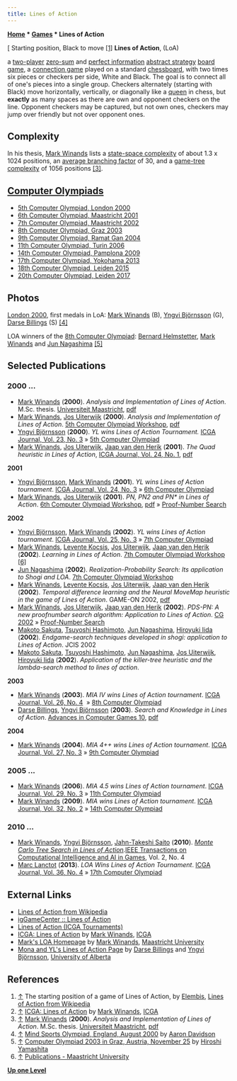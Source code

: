 ```yaml
---
title: Lines of Action
---
```

**[Home](Home "Home") \* [Games](Games "Games") \* Lines of Action**



[ Starting position, Black to move <a id="cite-note-1" href="#cite-ref-1">[1]</a>
**Lines of Action**, (LoA)  

a [two-player](https://en.wikipedia.org/wiki/Two-player_game) [zero-sum](https://en.wikipedia.org/wiki/Zero-sum_%28game_theory%29) and [perfect information](https://en.wikipedia.org/wiki/Perfect_information) [abstract strategy](https://en.wikipedia.org/wiki/Abstract_strategy) [board game](https://en.wikipedia.org/wiki/Board_game), a [connection game](https://en.wikipedia.org/wiki/Connection_game) played on a standard [chessboard](Chessboard "Chessboard"), with two times six pieces or checkers per side, White and Black. The goal is to connect all of one's pieces into a single group. Checkers alternately (starting with Black) move horizontally, vertically, or diagonally like a [queen](Queen "Queen") in chess, but **exactly** as many spaces as there are own and opponent checkers on the line. Opponent checkers may be captured, but not own ones, checkers may jump over friendly but not over opponent ones.



## Complexity


In his thesis, [Mark Winands](Mark_Winands "Mark Winands") lists a [state-space complexity](https://en.wikipedia.org/wiki/Game_complexity#State-space_complexity) of about 1.3 x 1024 positions, an [average branching factor](Branching_Factor "Branching Factor") of 30, and a [game-tree complexity](https://en.wikipedia.org/wiki/Game_complexity#Game-tree_complexity) of 1056 positions <a id="cite-note-3" href="#cite-ref-3">[3]</a>. 



## [Computer Olympiads](Computer_Olympiad "Computer Olympiad")


* [5th Computer Olympiad, London 2000](5th_Computer_Olympiad#LOA "5th Computer Olympiad")
* [6th Computer Olympiad, Maastricht 2001](6th_Computer_Olympiad#LOA "6th Computer Olympiad")
* [7th Computer Olympiad, Maastricht 2002](7th_Computer_Olympiad#LOA "7th Computer Olympiad")
* [8th Computer Olympiad, Graz 2003](8th_Computer_Olympiad#LOA "8th Computer Olympiad")
* [9th Computer Olympiad, Ramat Gan 2004](9th_Computer_Olympiad#LOA "9th Computer Olympiad")
* [11th Computer Olympiad, Turin 2006](11th_Computer_Olympiad#LOA "11th Computer Olympiad")
* [14th Computer Olympiad, Pamplona 2009](14th_Computer_Olympiad#LOA "14th Computer Olympiad")
* [17th Computer Olympiad, Yokohama 2013](17th_Computer_Olympiad#LOA "17th Computer Olympiad")
* [18th Computer Olympiad, Leiden 2015](18th_Computer_Olympiad#LOA "18th Computer Olympiad")
* [20th Computer Olympiad, Leiden 2017](20th_Computer_Olympiad#LOA "20th Computer Olympiad")


## Photos


 [](http://spaz.ca/aaron/gallery/england2000/games.html) 
[London 2000](5th_Computer_Olympiad#LOA "5th Computer Olympiad"), first medals in LoA: [Mark Winands](Mark_Winands "Mark Winands") (B), [Yngvi Björnsson](Yngvi_Bj%C3%B6rnsson "Yngvi Björnsson") (G), [Darse Billings](Darse_Billings "Darse Billings") (S) <a id="cite-note-4" href="#cite-ref-4">[4]</a>



 [](http://www.yss-aya.com/photo/graz2003/1125/Htmls/PICT1202.html) 
LOA winners of the [8th Computer Olympiad](8th_Computer_Olympiad#LOA "8th Computer Olympiad"): [Bernard Helmstetter](Bernard_Helmstetter "Bernard Helmstetter"), [Mark Winands](Mark_Winands "Mark Winands") and [Jun Nagashima](Jun_Nagashima "Jun Nagashima") <a id="cite-note-5" href="#cite-ref-5">[5]</a>



## Selected Publications


### 2000 ...


* [Mark Winands](Mark_Winands "Mark Winands") (**2000**). *Analysis and Implementation of Lines of Action*. M.Sc. thesis. [Universiteit Maastricht](Maastricht_University "Maastricht University"), [pdf](http://ilk.uvt.nl/icga/games/Loa/documents/Analysis%20and%20Implementation.pdf)
* [Mark Winands](Mark_Winands "Mark Winands"), [Jos Uiterwijk](Jos_Uiterwijk "Jos Uiterwijk") (**2000**). *Analysis and Implementation of Lines of Action*. [5th Computer Olympiad Workshop](5th_Computer_Olympiad#Workshop "5th Computer Olympiad"), [pdf](https://dke.maastrichtuniversity.nl/m.winands/documents/workshop_2000.pdf)
* [Yngvi Björnsson](Yngvi_Bj%C3%B6rnsson "Yngvi Björnsson") (**2000**). *YL wins Lines of Action Tournament.* [ICGA Journal, Vol. 23, No. 3](ICGA_Journal#23_3 "ICGA Journal") » [5th Computer Olympiad](5th_Computer_Olympiad#LOA "5th Computer Olympiad")
* [Mark Winands](Mark_Winands "Mark Winands"), [Jos Uiterwijk](Jos_Uiterwijk "Jos Uiterwijk"), [Jaap van den Herik](Jaap_van_den_Herik "Jaap van den Herik") (**2001**). *The Quad heuristic in Lines of Action*, [ICGA Journal, Vol. 24, No. 1](ICGA_Journal#24_1 "ICGA Journal"), [pdf](http://www.personeel.unimaas.nl/m-winands/documents/The_Quad_Heuristic_in_Lines_of_Action.pdf)


**2001**



* [Yngvi Björnsson](Yngvi_Bj%C3%B6rnsson "Yngvi Björnsson"), [Mark Winands](Mark_Winands "Mark Winands") (**2001**). *YL wins Lines of Action tournament*. [ICGA Journal, Vol. 24, No. 3](ICGA_Journal#24_3 "ICGA Journal") » [6th Computer Olympiad](6th_Computer_Olympiad#LOA "6th Computer Olympiad")
* [Mark Winands](Mark_Winands "Mark Winands"), [Jos Uiterwijk](Jos_Uiterwijk "Jos Uiterwijk") (**2001**). *PN, PN2 and PN\* in Lines of Action*. [6th Computer Olympiad Workshop](6th_Computer_Olympiad#Workshop "6th Computer Olympiad"), [pdf](https://dke.maastrichtuniversity.nl/m.winands/documents/PN_PN2_AND_PNstar_%20IN_LOA.pdf) » [Proof-Number Search](Proof-Number_Search "Proof-Number Search")


**2002**



* [Yngvi Björnsson](Yngvi_Bj%C3%B6rnsson "Yngvi Björnsson"), [Mark Winands](Mark_Winands "Mark Winands") (**2002**). *YL wins Lines of Action tournament*. [ICGA Journal, Vol. 25, No. 3](ICGA_Journal#25_3 "ICGA Journal") » [7th Computer Olympiad](7th_Computer_Olympiad#LOA "7th Computer Olympiad")
* [Mark Winands](Mark_Winands "Mark Winands"), [Levente Kocsis](Levente_Kocsis "Levente Kocsis"), [Jos Uiterwijk](Jos_Uiterwijk "Jos Uiterwijk"), [Jaap van den Herik](Jaap_van_den_Herik "Jaap van den Herik") (**2002**). *Learning in Lines of Action*. [7th Computer Olympiad Workshop](7th_Computer_Olympiad#Workshop "7th Computer Olympiad") <a id="cite-note-6" href="#cite-ref-6">[6]</a>
* [Jun Nagashima](Jun_Nagashima "Jun Nagashima") (**2002**). *Realization-Probability Search: Its application to Shogi and LOA*. [7th Computer Olympiad Workshop](7th_Computer_Olympiad#Workshop "7th Computer Olympiad")
* [Mark Winands](Mark_Winands "Mark Winands"), [Levente Kocsis](Levente_Kocsis "Levente Kocsis"), [Jos Uiterwijk](Jos_Uiterwijk "Jos Uiterwijk"), [Jaap van den Herik](Jaap_van_den_Herik "Jaap van den Herik") (**2002**). *Temporal difference learning and the Neural MoveMap heuristic in the game of Lines of Action*. GAME-ON 2002, [pdf](http://citeseerx.ist.psu.edu/viewdoc/download?doi=10.1.1.99.9038&rep=rep1&type=pdf)
* [Mark Winands](Mark_Winands "Mark Winands"), [Jos Uiterwijk](Jos_Uiterwijk "Jos Uiterwijk"), [Jaap van den Herik](Jaap_van_den_Herik "Jaap van den Herik") (**2002**). *PDS-PN: A new proofnumber search algorithm: Application to Lines of Action*. [CG 2002](CG_2002 "CG 2002") » [Proof-Number Search](Proof-Number_Search "Proof-Number Search")
* [Makoto Sakuta](Makoto_Sakuta "Makoto Sakuta"), [Tsuyoshi Hashimoto](Tsuyoshi_Hashimoto "Tsuyoshi Hashimoto"), [Jun Nagashima](Jun_Nagashima "Jun Nagashima"), [Hiroyuki Iida](Hiroyuki_Iida "Hiroyuki Iida") (**2002**). *Endgame-search techniques developed in shogi: application to Lines of Action*. JCIS 2002
* [Makoto Sakuta](Makoto_Sakuta "Makoto Sakuta"), [Tsuyoshi Hashimoto](Tsuyoshi_Hashimoto "Tsuyoshi Hashimoto"), [Jun Nagashima](Jun_Nagashima "Jun Nagashima"), [Jos Uiterwijk](Jos_Uiterwijk "Jos Uiterwijk"), [Hiroyuki Iida](Hiroyuki_Iida "Hiroyuki Iida") (**2002**). *Application of the killer-tree heuristic and the lambda-search method to lines of action*.


**2003**



* [Mark Winands](Mark_Winands "Mark Winands") (**2003**). *MIA IV wins Lines of Action tournament*. [ICGA Journal, Vol. 26, No. 4](ICGA_Journal#26_4 "ICGA Journal")  » [8th Computer Olympiad](8th_Computer_Olympiad#LOA "8th Computer Olympiad")
* [Darse Billings](Darse_Billings "Darse Billings"), [Yngvi Björnsson](Yngvi_Bj%C3%B6rnsson "Yngvi Björnsson") (**2003**). *Search and Knowledge in Lines of Action*. [Advances in Computer Games 10](Advances_in_Computer_Games_10 "Advances in Computer Games 10"), [pdf](http://webdocs.cs.ualberta.ca/~darse/Papers/skloa-sub.pdf)


**2004**



* [Mark Winands](Mark_Winands "Mark Winands") (**2004**). *MIA 4++ wins Lines of Action tournament*. [ICGA Journal, Vol. 27, No. 3](ICGA_Journal#27_3 "ICGA Journal") » [9th Computer Olympiad](9th_Computer_Olympiad#LOA "9th Computer Olympiad")


### 2005 ...


* [Mark Winands](Mark_Winands "Mark Winands") (**2006**). *MIA 4.5 wins Lines of Action tournament*. [ICGA Journal, Vol. 29, No. 3](ICGA_Journal#29_3 "ICGA Journal") » [11th Computer Olympiad](11th_Computer_Olympiad#LOA "11th Computer Olympiad")
* [Mark Winands](Mark_Winands "Mark Winands") (**2009**). *MIA wins Lines of Action tournament*. [ICGA Journal, Vol. 32, No. 2](ICGA_Journal#32_2 "ICGA Journal") » [14th Computer Olympiad](14th_Computer_Olympiad#LOA "14th Computer Olympiad")


### 2010 ...


* [Mark Winands](Mark_Winands "Mark Winands"), [Yngvi Björnsson](Yngvi_Bj%C3%B6rnsson "Yngvi Björnsson"), [Jahn-Takeshi Saito](Jahn-Takeshi_Saito "Jahn-Takeshi Saito") (**2010**). *[Monte Carlo Tree Search in Lines of Action](http://ieeexplore.ieee.org/xpl/freeabs_all.jsp?arnumber=5523941)*.[IEEE Transactions on Computational Intelligence and AI in Games](IEEE#TOCIAIGAMES "IEEE"), Vol. 2, No. 4
* [Marc Lanctot](Marc_Lanctot "Marc Lanctot") (**2013**). *LOA Wins Lines of Action Tournament*. [ICGA Journal, Vol. 36, No. 4](ICGA_Journal#36_4 "ICGA Journal") » [17th Computer Olympiad](17th_Computer_Olympiad#LOA "17th Computer Olympiad")


## External Links


* [Lines of Action from Wikipedia](https://en.wikipedia.org/wiki/Lines_of_Action)
* [igGameCenter :: Lines of Action](http://www.iggamecenter.com/info/en/loa.html)
* [Lines of Action (ICGA Tournaments)](https://www.game-ai-forum.org/icga-tournaments/game.php?id=6)
* [ICGA: Lines of Action](http://icga.leidenuniv.nl/icga/games/Loa/) by [Mark Winands](Mark_Winands "Mark Winands"), [ICGA](ICGA "ICGA")
* [Mark's LOA Homepage](https://dke.maastrichtuniversity.nl/m.winands/loa/) by [Mark Winands](Mark_Winands "Mark Winands"), [Maastricht University](Maastricht_University "Maastricht University")
* [Mona and YL's Lines of Action Page](https://webdocs.cs.ualberta.ca/~darse/LOA/) by [Darse Billings](Darse_Billings "Darse Billings") and [Yngvi Björnsson](Yngvi_Bj%C3%B6rnsson "Yngvi Björnsson"), [University of Alberta](University_of_Alberta "University of Alberta")


## References


1. <a id="cite-ref-1" href="#cite-note-1">↑</a> The starting position of a game of Lines of Action, by [Elembis](https://en.wikipedia.org/wiki/User:Elembis), [Lines of Action from Wikipedia](https://en.wikipedia.org/wiki/Lines_of_Action)
2. <a id="cite-ref-2" href="#cite-note-2">↑</a> [ICGA: Lines of Action](http://icga.leidenuniv.nl/icga/games/Loa/) by [Mark Winands](Mark_Winands "Mark Winands"), [ICGA](ICGA "ICGA")
3. <a id="cite-ref-3" href="#cite-note-3">↑</a> [Mark Winands](Mark_Winands "Mark Winands") (**2000**). *Analysis and Implementation of Lines of Action*. M.Sc. thesis. [Universiteit Maastricht](Maastricht_University "Maastricht University"), [pdf](http://ilk.uvt.nl/icga/games/Loa/documents/Analysis%20and%20Implementation.pdf)
4. <a id="cite-ref-4" href="#cite-note-4">↑</a> [Mind Sports Olympiad, England, August 2000](http://spaz.ca/aaron/gallery/england2000/games.html) by [Aaron Davidson](index.php?title=Aaron_Davidson&action=edit&redlink=1 "Aaron Davidson (page does not exist)")
5. <a id="cite-ref-5" href="#cite-note-5">↑</a> [Computer Olympiad 2003 in Graz, Austria, November 25](http://www.yss-aya.com/photo/graz2003/1125/index01.html) by [Hiroshi Yamashita](Hiroshi_Yamashita "Hiroshi Yamashita")
6. <a id="cite-ref-6" href="#cite-note-6">↑</a> [Publications - Maastricht University](https://dke.maastrichtuniversity.nl/m.winands/publications.html)

**[Up one Level](Games "Games")**







 

